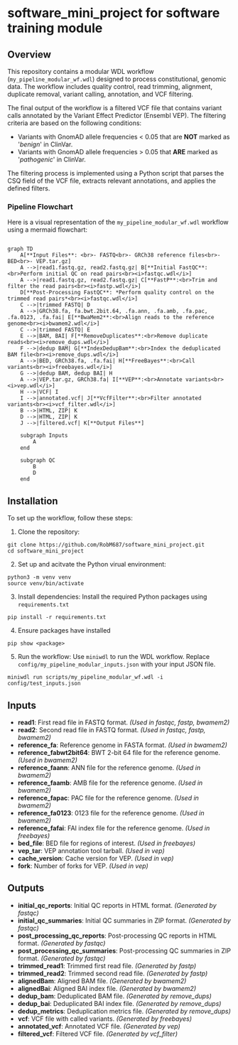 # software_mini_project for software training module

## Overview
This repository contains a modular WDL workflow (`my_pipeline_modular_wf.wdl`) designed to process constitutional, genomic data. The workflow includes quality control, read trimming, alignment, duplicate removal, variant calling, annotation, and VCF filtering.

The final output of the workflow is a filtered VCF file that contains variant calls annotated by the Variant Effect Predictor (Ensembl VEP). The filtering criteria are based on the following conditions:

- Variants with GnomAD allele frequencies < 0.05 that are **NOT** marked as '*benign*' in ClinVar.
- Variants with GnomAD allele frequencies > 0.05 that **ARE** marked as '*pathogenic*' in ClinVar.

The filtering process is implemented using a Python script that parses the CSQ field of the VCF file, extracts relevant annotations, and applies the defined filters.

### Pipeline Flowchart
Here is a visual representation of the `my_pipeline_modular_wf.wdl` workflow using a mermaid flowchart:

```mermaid
 
graph TD
    A[**Input Files**: <br>- FASTQ<br>- GRCh38 reference files<br>- BED<br>- VEP.tar.gz]
    A -->|read1.fastq.gz, read2.fastq.gz| B[**Initial FastQC**:<br>Perform initial QC on read pairs<br><i>fastqc.wdl</i>]
    A -->|read1.fastq.gz, read2.fastq.gz| C[**FastP**:<br>Trim and filter the read pairs<br><i>fastp.wdl</i>]
    D[**Post-Processing FastQC**: *Perform quality control on the trimmed read pairs*<br><i>fastqc.wdl</i>]
    C -->|trimmed FASTQ| D
    A -->|GRCh38.fa, fa.bwt.2bit.64, .fa.ann, .fa.amb, .fa.pac, .fa.0123, .fa.fai| E[**BwaMem2**:<br>Align reads to the reference genome<br><i>bwamem2.wdl</i>]
    C -->|trimmed FASTQ| E
    E -->|BAM, BAI| F[**RemoveDuplicates**:<br>Remove duplicate reads<br><i>remove_dups.wdl</i>]
    F -->|dedup BAM| G[**IndexDedupBam**:<br>Index the deduplicated BAM file<br><i>remove_dups.wdl</i>]
    A -->|BED, GRCh38.fa, .fa.fai| H[**FreeBayes**:<br>Call variants<br><i>freebayes.wdl</i>]
    G -->|dedup BAM, dedup BAI| H
    A -->|VEP.tar.gz, GRCh38.fa| I[**VEP**:<br>Annotate variants<br><i>vep.wdl</i>]
    H -->|VCF| I
    I -->|annotated.vcf| J[**VcfFilter**:<br>Filter annotated variants<br><i>vcf_filter.wdl</i>]
    B -->|HTML, ZIP| K
    D -->|HTML, ZIP| K
    J -->|filtered.vcf| K[**Output Files**]

    subgraph Inputs
        A
    end

    subgraph QC
        B
        D
    end  
```
## Installation
To set up the workflow, follow these steps:

1. Clone the repository:
```
git clone https://github.com/RobM687/software_mini_project.git
cd software_mini_project
```

2. Set up and acitvate the Python virual environment:
```
python3 -m venv venv
source venv/bin/activate
 ```

3. Install dependencies: Install the required Python packages using `requirements.txt`
```
pip install -r requirements.txt
 ```

4. Ensure packages have installed
```
pip show <package>
```

5. Run the workflow: Use `miniwdl` to run the WDL workflow. Replace `config/my_pipeline_modular_inputs.json` with your input JSON file.
```
miniwdl run scripts/my_pipeline_modular_wf.wdl -i config/test_inputs.json
```

## Inputs
- **read1**: First read file in FASTQ format. *(Used in fastqc, fastp, bwamem2)*
- **read2**: Second read file in FASTQ format. *(Used in fastqc, fastp, bwamem2)*
- **reference_fa**: Reference genome in FASTA format. *(Used in bwamem2)*
- **reference_fabwt2bit64**: BWT 2-bit 64 file for the reference genome. *(Used in bwamem2)*
- **reference_faann**: ANN file for the reference genome. *(Used in bwamem2)*
- **reference_faamb**: AMB file for the reference genome. *(Used in bwamem2)*
- **reference_fapac**: PAC file for the reference genome. *(Used in bwamem2)*
- **reference_fa0123**: 0123 file for the reference genome. *(Used in bwamem2)*
- **reference_fafai**: FAI index file for the reference genome. *(Used in freebayes)*
- **bed_file**: BED file for regions of interest. *(Used in freebayes)*
- **vep_tar**: VEP annotation tool tarball. *(Used in vep)*
- **cache_version**: Cache version for VEP. *(Used in vep)*
- **fork**: Number of forks for VEP. *(Used in vep)*

## Outputs

- **initial_qc_reports**: Initial QC reports in HTML format. *(Generated by fastqc)*
- **initial_qc_summaries**: Initial QC summaries in ZIP format. *(Generated by fastqc)*
- **post_processing_qc_reports**: Post-processing QC reports in HTML format. *(Generated by fastqc)*
- **post_processing_qc_summaries**: Post-processing QC summaries in ZIP format. *(Generated by fastqc)*
- **trimmed_read1**: Trimmed first read file. *(Generated by fastp)*
- **trimmed_read2**: Trimmed second read file. *(Generated by fastp)*
- **alignedBam**: Aligned BAM file. *(Generated by bwamem2)*
- **alignedBai**: Aligned BAI index file. *(Generated by bwamem2)*
- **dedup_bam**: Deduplicated BAM file. *(Generated by remove_dups)*
- **dedup_bai**: Deduplicated BAI index file. *(Generated by remove_dups)*
- **dedup_metrics**: Deduplication metrics file. *(Generated by remove_dups)*
- **vcf**: VCF file with called variants. *(Generated by freebayes)*
- **annotated_vcf**: Annotated VCF file. *(Generated by vep)*
- **filtered_vcf**: Filtered VCF file. *(Generated by vcf_filter)*